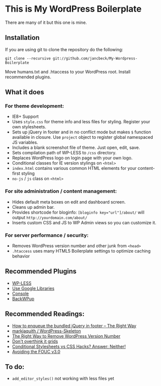 # This is My WordPress Boilerplate
There are many of it but this one is mine.

## Installation

If you are using git to clone the repository do the following:

    git clone --recursive git://github.com/jancbeck/My-Wordpress-Boilerplate
    
Move humans.txt and .htaccess to your WordPress root. Install recommended plugins.

## What it does

### For theme development:
* IE8+ Support
* Uses `style.css` for theme info and less files for styling. Register your own stylesheets.
* Sets up jQuery in footer and in no conflict mode but makes `$` function available in closure. Use `project` object to register global namespaced JS variables.
* Includes a blank screenshot file of theme. Just open, edit, save.
* Sets compilation path of WP-LESS to `/css` directory.
* Replaces WordPress logo on login page with your own logo.
* Conditional classes for IE version stylings on `<html>`
* `index.html` contains various common HTML elements for your content-first styling
* `no-js` / `js` class on `<html>`

### For site administration / content management:
* Hides default meta boxes on edit and dashboard screen.
* Cleans up admin bar.
* Provides shortcode for bloginfo: `[bloginfo key="url"]/about/` will output `http://yourdomain.com/about/`
* Inserts custom CSS and JS to WP Admin views so you can customize it.

### For server performance / security:
* Removes WordPress version number and other junk from `<head>`
* `.htaccess` uses many HTML5 Boilerplate settings to optimize caching behavior

## Recommended Plugins
* [WP-LESS](http://wordpress.org/extend/plugins/wp-less/)
* [Use Google Libraries](http://wordpress.org/extend/plugins/use-google-libraries/)
* [Console](http://wordpress.org/extend/plugins/console/)
* [BackWPup](http://wordpress.org/extend/plugins/backwpup/)

## Recommended Readings:
* [How to enqueue the bundled jQuery in footer – The Right Way](http://wpengineer.com/2482/enqueue-bundled-jquery-in-footer/)
* [markjaquith / WordPress-Skeleton](https://github.com/markjaquith/WordPress-Skeleton)
* [The Right Way to Remove WordPress Version Number](http://www.wpbeginner.com/wp-tutorials/the-right-way-to-remove-wordpress-version-number/)
* [Don't overthink it grids](http://css-tricks.com/dont-overthink-it-grids/)
* [Conditional Stylesheets vs CSS Hacks? Answer: Neither!](http://paulirish.com/2008/conditional-stylesheets-vs-css-hacks-answer-neither/)
* [Avoiding the FOUC v3.0](http://paulirish.com/2009/avoiding-the-fouc-v3/)

## To do:
* `add_editor_styles()` not working with less files yet